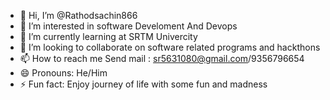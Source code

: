 - 👋 Hi, I’m @Rathodsachin866
- 👀 I’m interested in software Develoment And Devops 
- 🌱 I’m currently learning at SRTM Univercity
- 💞️ I’m looking to collaborate on software related programs and hackthons
- 📫 How to reach me Send mail : sr5631080@gmail.com/9356796654
- 😄 Pronouns: He/Him
- ⚡ Fun fact: Enjoy journey of life with some fun and madness 

<!---
Rathodsachin866/Rathodsachin866 is a ✨ special ✨ repository because its `README.md` (this file) appears on your GitHub profile.
You can click the Preview link to take a look at your changes.
--->

